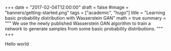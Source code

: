+++
date = "2017-02-04T12:00:00"
draft = false
#image = "banners/getting-started.png"
tags = ["academic", "hugo"]
title = "Learning basic probability distribution with Wasserstein GAN"
math = true
summary = """
We use the newly published Wasserstein GAN algorithm to train a network to generate samples from some basic probability distributions.
"""
+++

Hello world